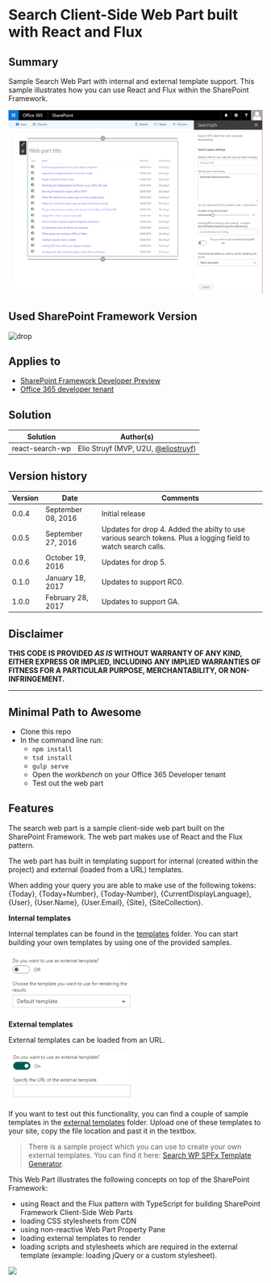 # Search Client-Side Web Part built with React and Flux

## Summary

Sample Search Web Part with internal and external template support. This sample illustrates how you can use React and Flux within the SharePoint Framework.

![Sample of the search web part](./assets/preview.png)

## Used SharePoint Framework Version
![drop](https://img.shields.io/badge/drop-GA-green.svg)

## Applies to

* [SharePoint Framework Developer Preview](http://dev.office.com/sharepoint/docs/spfx/sharepoint-framework-overview)
* [Office 365 developer tenant](http://dev.office.com/sharepoint/docs/spfx/set-up-your-developer-tenant)

## Solution

Solution|Author(s)
--------|---------
react-search-wp|Elio Struyf (MVP, U2U, [@eliostruyf](https://twitter.com/eliostruyf))

## Version history

Version|Date|Comments
-------|----|--------
0.0.4|September 08, 2016|Initial release
0.0.5|September 27, 2016|Updates for drop 4. Added the abilty to use various search tokens. Plus a logging field to watch search calls.
0.0.6|October 19, 2016|Updates for drop 5.
0.1.0|January 18, 2017|Updates to support RC0.
1.0.0|February 28, 2017|Updates to support GA.

## Disclaimer
**THIS CODE IS PROVIDED *AS IS* WITHOUT WARRANTY OF ANY KIND, EITHER EXPRESS OR IMPLIED, INCLUDING ANY IMPLIED WARRANTIES OF FITNESS FOR A PARTICULAR PURPOSE, MERCHANTABILITY, OR NON-INFRINGEMENT.**

---

## Minimal Path to Awesome

- Clone this repo
- In the command line run:
  - `npm install`
  - `tsd install`
  - `gulp serve`
  - Open the *workbench* on your Office 365 Developer tenant
  - Test out the web part

## Features

The search web part is a sample client-side web part built on the SharePoint Framework. The web part makes use of React and the Flux pattern.

The web part has built in templating support for internal (created within the project) and external (loaded from a URL) templates.

When adding your query you are able to make use of the following tokens: {Today}, {Today+Number}, {Today-Number}, {CurrentDisplayLanguage}, {User}, {User.Name}, {User.Email}, {Site}, {SiteCollection}.

**Internal templates**

Internal templates can be found in the [templates]('./src/webparts/templates') folder. You can start building your own templates by using one of the provided samples.

![Internal template settings](./assets/internal.png)

**External templates**

External templates can be loaded from an URL.

![External template settings](./assets/external.png)

If you want to test out this functionality, you can find a couple of sample templates in the [external templates]('./external_templates') folder. Upload one of these templates to your site, copy the file location and past it in the textbox.

> There is a sample project which you can use to create your own external templates. You can find it here: [Search WP SPFx Template Generator](https://github.com/estruyf/search-wp-spfx-templategenerator).

This Web Part illustrates the following concepts on top of the SharePoint Framework:

- using React and the Flux pattern with TypeScript for building SharePoint Framework Client-Side Web Parts
- loading CSS stylesheets from CDN
- using non-reactive Web Part Property Pane
- loading external templates to render
- loading scripts and stylesheets which are required in the external template (example: loading jQuery or a custom stylesheet).

<img src="https://telemetry.sharepointpnp.com/sp-dev-fx-webparts/samples/react-search" />